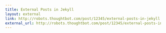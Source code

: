 ```yaml
---
title: External Posts in Jekyll
layout: external
link: http://robots.thoughtbot.com/post/12345/external-posts-in-jekyll
external_url: http://robots.thoughtbot.com/post/12345/external-posts-in-jekyll
---
```

